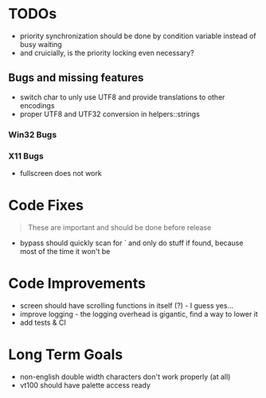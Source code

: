 ﻿# TODOs

- priority synchronization should be done by condition variable instead of busy waiting
- and cruicially, is the priority locking even necessary? 

## Bugs and missing features

- switch char to unly use UTF8 and provide translations to other encodings
- proper UTF8 and UTF32 conversion in helpers::strings


### Win32 Bugs

### X11 Bugs

- fullscreen does not work

# Code Fixes

> These are important and should be done before release

- bypass should quickly scan for ` and only do stuff if found, because most of the time it won't be


# Code Improvements 

- screen should have scrolling functions in itself (?) - I guess yes...
- improve logging - the logging overhead is gigantic, find a way to lower it
- add tests & CI


# Long Term Goals

- non-english double width characters don't work properly (at all)
- vt100 should have palette access ready
